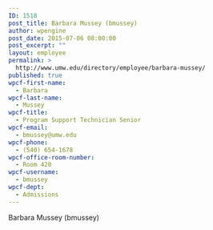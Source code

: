 ```yaml
---
ID: 1518
post_title: Barbara Mussey (bmussey)
author: wpengine
post_date: 2015-07-06 08:00:00
post_excerpt: ""
layout: employee
permalink: >
  http://www.umw.edu/directory/employee/barbara-mussey/
published: true
wpcf-first-name:
  - Barbara
wpcf-last-name:
  - Mussey
wpcf-title:
  - Program Support Technician Senior
wpcf-email:
  - bmussey@umw.edu
wpcf-phone:
  - (540) 654-1678
wpcf-office-room-number:
  - Room 420
wpcf-username:
  - bmussey
wpcf-dept:
  - Admissions
---
```

Barbara Mussey (bmussey)